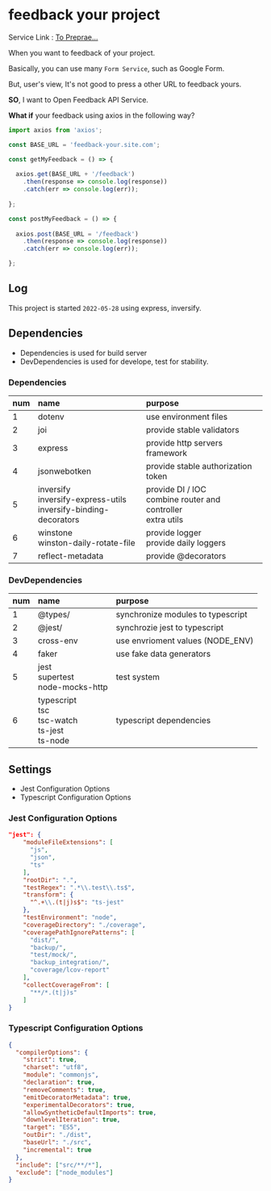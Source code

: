 # feedback your project

Service Link : [To Preprae...]()

When you want to feedback of your project.

Basically, you can use many `Form Service`, such as Google Form.

But, user's view, It's not good to press a other URL to feedback yours.

**SO**, I want to Open Feedback API Service.

**What if** your feedback using axios in the following way?

```javascript
import axios from 'axios';

const BASE_URL = 'feedback-your.site.com';

const getMyFeedback = () => {
  
  axios.get(BASE_URL + '/feedback')
    .then(response => console.log(response))
    .catch(err => console.log(err));
  
};

const postMyFeedback = () => {
  
  axios.post(BASE_URL = '/feedback')
    .then(response => console.log(response))
    .catch(err => console.log(err));

};
```


## Log

This project is started `2022-05-28` using express, inversify.

## Dependencies

- Dependencies is used for build server
- DevDependencies is used for develope, test for stability.

### Dependencies

| num | name | purpose |
| :-- | :--- | :-------- |
|  1  | dotenv | use environment files |
|  2  | joi | provide stable validators |
|  3  | express | provide http servers framework |
|  4  | jsonwebotken | provide stable authorization token |
|  5  | inversify <br> inversify-express-utils <br> inversify-binding-decorators | provide DI / IOC <br> combine router and controller <br> extra utils |
|  6  | winstone <br> winston-daily-rotate-file | provide logger <br> provide daily loggers |
|  7  | reflect-metadata | provide @decorators |

### DevDependencies

| num | name | purpose |
| :-- | :--- | :-------- |
|  1  | @types/ | synchronize modules to typescript |
|  2  | @jest/ | synchrozie jest to typescript |
|  3  | cross-env | use envrioment values (NODE_ENV) |
|  4  | faker | use fake data generators |
|  5  | jest <br> supertest <br> node-mocks-http | test system |
|  6  | typescript <br> tsc <br> tsc-watch <br> ts-jest <br> ts-node | typescript dependencies |

## Settings

- Jest Configuration Options
- Typescript Configuration Options

### Jest Configuration Options

```json
"jest": {
    "moduleFileExtensions": [
      "js",
      "json",
      "ts"
    ],
    "rootDir": ".",
    "testRegex": ".*\\.test\\.ts$",
    "transform": {
      "^.+\\.(t|j)s$": "ts-jest"
    },
    "testEnvironment": "node",
    "coverageDirectory": "./coverage",
    "coveragePathIgnorePatterns": [
      "dist/",
      "backup/",
      "test/mock/",
      "backup_integration/",
      "coverage/lcov-report"
    ],
    "collectCoverageFrom": [
      "**/*.(t|j)s"
    ]
}
```

### Typescript Configuration Options

```json
{
  "compilerOptions": {
    "strict": true,
    "charset": "utf8",
    "module": "commonjs",
    "declaration": true,
    "removeComments": true,
    "emitDecoratorMetadata": true,
    "experimentalDecorators": true,
    "allowSyntheticDefaultImports": true,
    "downlevelIteration": true,
    "target": "ES5",
    "outDir": "./dist",
    "baseUrl": "./src",
    "incremental": true
  },
  "include": ["src/**/*"],
  "exclude": ["node_modules"]
}

```
